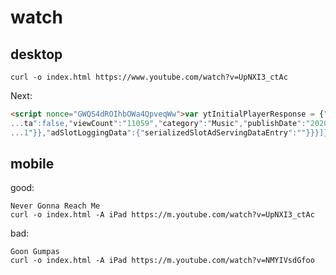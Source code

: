 # watch

## desktop

~~~
curl -o index.html https://www.youtube.com/watch?v=UpNXI3_ctAc
~~~

Next:

~~~html
<script nonce="GWQS4dROIhbOWa4QpveqWw">var ytInitialPlayerResponse = {"respons...
...ta":false,"viewCount":"11059","category":"Music","publishDate":"2020-10-02"...
...1"}},"adSlotLoggingData":{"serializedSlotAdServingDataEntry":""}}}]};</script>
~~~

## mobile

good:

~~~
Never Gonna Reach Me
curl -o index.html -A iPad https://m.youtube.com/watch?v=UpNXI3_ctAc
~~~

bad:

~~~
Goon Gumpas
curl -o index.html -A iPad https://m.youtube.com/watch?v=NMYIVsdGfoo
~~~
